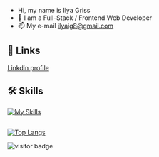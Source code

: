 - Hi, my name is Ilya Griss
- 👀 I am a Full-Stack / Frontend Web Developer
- 📫 My e-mail  ilyaig8@gmail.com

## 🔗 Links

[Linkdin profile](https://www.google.com)

 ## 🛠 Skills 
[![My Skills](https://skills.thijs.gg/icons?i=js,html,css,react,vue,mongo,git,github,scss,nodejs,redux,jquery,vscode,bootstrap,discord)](https://skills.thijs.gg)



##
[![Top Langs](https://github-readme-stats.vercel.app/api/top-langs/?username=ilyaig87&layout=compact)](https://github.com/anuraghazra/github-readme-stats)

![visitor badge](https://visitor-badge.glitch.me/badge?page_id=ilyaig87.visitor-badge)
<!---
ilyaig87/ilyaig87 is a ✨ special ✨ repository because its `README.md` (this file) appears on your GitHub profile.
You can click the Preview link to take a look at your changes.
--->
